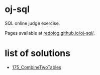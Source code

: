 # oj-sql
SQL online judge exercise.

Pages available at [redolog.github.io/oj-sql/](https://redolog.github.io/oj-sql/).

# list of solutions
- [175_CombineTwoTables](/leetcode/175_CombineTwoTables.md)

